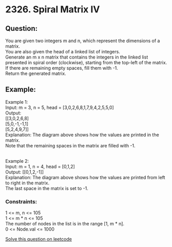 # 2326. Spiral Matrix IV

## Question:
You are given two integers m and n, which represent the dimensions of a matrix.
<br/>You are also given the head of a linked list of integers.
<br/>Generate an m x n matrix that contains the integers in the linked list presented in spiral order (clockwise), starting from the top-left of the matrix. If there are remaining empty spaces, fill them with -1.
<br/>Return the generated matrix.

## Example:
Example 1:
<br/>Input: m = 3, n = 5, head = [3,0,2,6,8,1,7,9,4,2,5,5,0]
<br/>Output: 
<br/>[[3,0,2,6,8]
<br/> [5,0,-1,-1,1]
<br/> [5,2,4,9,7]]
<br/>Explanation: The diagram above shows how the values are printed in the matrix.
<br/>Note that the remaining spaces in the matrix are filled with -1.

<br/>Example 2:
<br/>Input: m = 1, n = 4, head = [0,1,2]
<br/>Output: [[0,1,2,-1]]
<br/>Explanation: The diagram above shows how the values are printed from left to right in the matrix.
<br/>The last space in the matrix is set to -1. 

### Constraints:
1 <= m, n <= 105
<br/>1 <= m * n <= 105
<br/>The number of nodes in the list is in the range [1, m * n].
<br/>0 <= Node.val <= 1000

[Solve this question on leetcode](https://leetcode.com/problems/spiral-matrix-iv/description/)